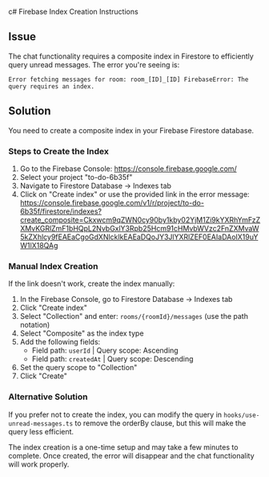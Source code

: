 c# Firebase Index Creation Instructions

## Issue
The chat functionality requires a composite index in Firestore to efficiently query unread messages. The error you're seeing is:

```
Error fetching messages for room: room_[ID]_[ID] FirebaseError: The query requires an index.
```

## Solution
You need to create a composite index in your Firebase Firestore database.

### Steps to Create the Index

1. Go to the Firebase Console: https://console.firebase.google.com/
2. Select your project "to-do-6b35f"
3. Navigate to Firestore Database → Indexes tab
4. Click on "Create index" or use the provided link in the error message:
   https://console.firebase.google.com/v1/r/project/to-do-6b35f/firestore/indexes?create_composite=Ckxwcm9qZWN0cy90by1kby02YjM1Zi9kYXRhYmFzZXMvKGRlZmF1bHQpL2NvbGxlY3Rpb25Hcm91cHMvbWVzc2FnZXMvaW5kZXhlcy9fEAEaCgoGdXNlcklkEAEaDQoJY3JlYXRlZEF0EAIaDAoIX19uYW1lX18QAg

### Manual Index Creation
If the link doesn't work, create the index manually:

1. In the Firebase Console, go to Firestore Database → Indexes tab
2. Click "Create index"
3. Select "Collection" and enter: `rooms/{roomId}/messages` (use the path notation)
4. Select "Composite" as the index type
5. Add the following fields:
   - Field path: `userId` | Query scope: Ascending
   - Field path: `createdAt` | Query scope: Descending
6. Set the query scope to "Collection"
7. Click "Create"

### Alternative Solution
If you prefer not to create the index, you can modify the query in `hooks/use-unread-messages.ts` to remove the orderBy clause, but this will make the query less efficient.

The index creation is a one-time setup and may take a few minutes to complete. Once created, the error will disappear and the chat functionality will work properly.